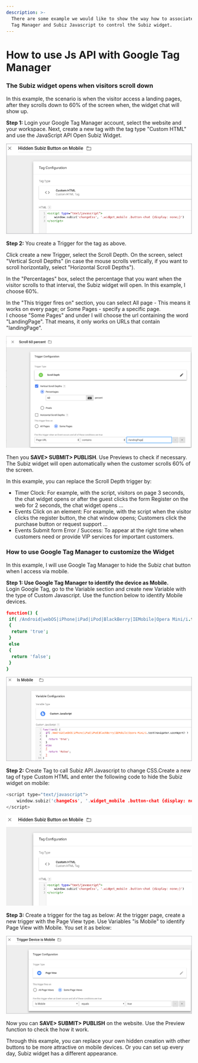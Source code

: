 ```yaml
---
description: >-
  There are some example we would like to show the way how to associate Google
  Tag Manager and Subiz Javascript to control the Subiz widget.
---
```


# How to use Js API with Google Tag Manager

### The Subiz widget opens when visitors scroll down

In this example, the scenario is when the visitor access a landing pages, after they scrolls down to 60% of the screen when, the widget chat will show up. 

**Step 1:** Login your Google Tag Manager account, select the website and your workspace. Next, create a new tag with the tag type "Custom HTML" and use the JavaScript API Open Subiz Widget. 

![Create a new tag with Custom HTML and use the JavaScript API Open Subiz Widget](../../.gitbook/assets/1%20%283%29.png)

**Step 2:** You create a Trigger for the tag as above.

Click create a new Trigger, select the Scroll Depth. On the screen, select "Vertical Scroll Depths" \(in case the mouse scrolls vertically, if you want to scroll horizontally, select "Horizontal Scroll Depths"\).

In the "Percentages" box, select the percentage that you want when the visitor scrolls to that interval, the Subiz widget will open. In this example, I choose 60%.

In the "This trigger fires on" section, you can select All page - This means it works on every page; or Some Pages - specify a specific page.   
I choose "Some Pages" and under I will choose the url containing the word "LandingPage". That means, it only works on URLs that contain "landingPage". 

![](../../.gitbook/assets/2%20%285%29.png)

  
Then you **SAVE&gt; SUBMIT&gt; PUBLISH**. Use Previews to check if necessary. The Subiz widget will open automatically when the customer scrolls 60% of the screen.

In this example, you can replace the Scroll Depth trigger by: 

* Timer Clock: For example, with the script, visitors on page 3 seconds, the chat widget opens or after the guest clicks the form Register on the web for 2 seconds, the chat widget opens …
* Events Click on an element: For example, with the script when the visitor clicks the register button, the chat window opens; Customers click the purchase button or request support …
* Events Submit form Error / Success: To appear at the right time when customers need or provide VIP services for important customers.

### How to use Google Tag Manager to customize the Widget 

In this example, I will use Google Tag Manager to hide the Subiz chat button when I access via mobile.

**Step 1: Use Google Tag Manager to identify the device as Mobile.**  
Login Google Tag, go to the Variable section and create new Variable with the type of Custom Javascript. Use the function below to identify Mobile devices. 

```coffeescript
function() {
 if( /Android|webOS|iPhone|iPad|iPod|BlackBerry|IEMobile|Opera Mini/i.test(navigator.userAgent) ) 
 {
  return 'true';
 } 
 else 
 {
  return 'false';
 }
}
```

![Create new Variable  identify Mobile devices. ](../../.gitbook/assets/3%20%283%29.png)

**Step 2:** Create Tag to call Subiz API Javascript to change CSS.Create a new tag of type Custom HTML and enter the following code to hide the Subiz widget on mobile: 

```c
<script type="text/javascript">
    window.subiz('changeCss', '.widget_mobile .button-chat {display: none;}')
</script>
```

![](../../.gitbook/assets/5%20%283%29.png)

  
**Step 3:** Create a trigger for the tag as below: At the trigger page, create a new trigger with the Page View type. Use Variables "is Mobile" to identify Page View with Mobile. You set it as below: 

![Use Variables &quot;is Mobile&quot; to set up triggers.](../../.gitbook/assets/4%20%283%29.png)

Now you can **SAVE&gt; SUBMIT&gt; PUBLISH** on the website. Use the Preview function to check the how it work.

Through this example, you can replace your own hidden creation with other buttons to be more attractive on mobile devices. Or you can set up every day, Subiz widget has a different appearance.



